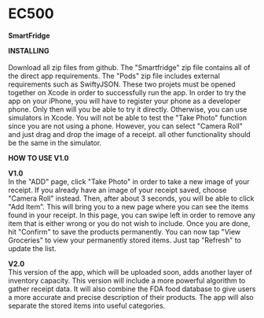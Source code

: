 
# EC500
<b>SmartFridge </b><br />
  
  
<b>INSTALLING</b><br />  
Download all zip files from github. The "Smartfridge" zip file contains all of the direct app requirements. The "Pods" zip file includes external requirements such as SwiftyJSON. These two projets must be opened together on Xcode in order to successfully run the app. In order to try the app on your iPhone, you will have to register your phone as a developer phone. Only then will you be able to try it directly. Otherwise, you can use simulators in Xcode. You will not be able to test the "Take Photo" function since you are not using a phone. However, you can select "Camera Roll" and just drag and drop the image of a receipt. all other functionality should be the same in the simulator. 
  
<b>HOW TO USE V1.0</b><br />


<b>V1.0</b><br />
In the "ADD" page, click "Take Photo" in order to take a new image of your receipt. If you already have an image of your receipt saved, choose "Camera Roll" instead. Then, after about 3 seconds, you will be able to click "Add Item". This will bring you to a new page where you can see the items found in your receipt. In this page, you can swipe left in order to remove any item that is either wrong or you do not wish to include. Once you are done, hit "Confirm" to save the products permanently. You can now tap "View Groceries" to view your permanently stored items. Just tap "Refresh" to update the list.
                             

<b> V2.0 </b><br />
This version of the app, which will be uploaded soon, adds another layer of inventory capacity. This version will include a more powerful algorithm to gather receipt data. It will also combine the FDA food database to give users a more accurate and precise description of their products. The app will also separate the stored items into useful categories. 
